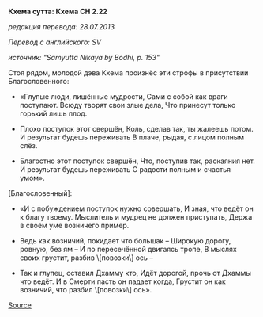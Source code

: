 **Кхема сутта: Кхема СН 2\.22**

_редакция перевода: 28\.07\.2013_

_Перевод с английского: SV_

_источник: "Samyutta Nikaya by Bodhi, p\. 153"_

Стоя рядом, молодой дэва Кхема произнёс эти строфы в присутствии Благословенного:

* «Глупые люди, лишённые мудрости,
Сами с собой как враги поступают\.
Всюду творят свои злые дела,
Что принесут только горький лишь плод\.

* Плохо поступок этот свершён,
Коль, сделав так, ты жалеешь потом\.
И результат будешь переживать
В плаче, рыдая, с лицом полным слёз\.

* Благостно этот поступок свершён,
Что, поступив так, раскаяния нет\.
И результат будешь переживать
С радости полным и счастья умом»\.

\[Благословенный\]:

* «И с побуждением поступок нужно совершать,
И зная, что ведёт он к благу твоему\.
Мыслитель и мудрец не должен приступать,
Держа в своём уме возничего пример\.

* Ведь как возничий, покидает что большак –
Широкую дорогу, ровную, без ям –
И по пересечённой двигаясь тропе,
В мыслях своих грустит, разбив \\[повозки\\] ось –

* Так и глупец, оставил Дхамму кто,
Идёт дорогой, прочь от Дхаммы что ведёт\.
И в Смерти пасть он падает когда,
Грустит он как возничий, что разбил \\[повозки\\] ось»\.

[Source](https://www\.theravada\.ru/Teaching/Canon/Suttanta/Texts/sn2_22\-khema\-sutta\-sv\.htm)